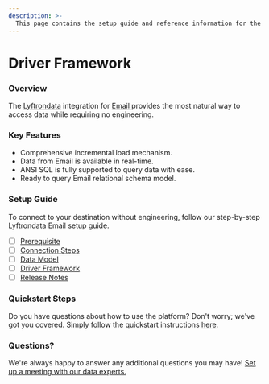 ```yaml
---
description: >-
  This page contains the setup guide and reference information for the Email source connector.
---
```


# Driver Framework

### Overview

The [Lyftrondata](https://www.lyftrondata.com/) integration for [Email](https://www.lyftrondata.com/integration/email/)[ ](https://www.lyftrondata.com/integration/email/)provides the most natural way to access data while requiring no engineering.

### Key Features

* Comprehensive incremental load mechanism.
* Data from Email is available in real-time.&#x20;
* ANSI SQL is fully supported to query data with ease.
* Ready to query Email relational schema model.

### Setup Guide

To connect to your destination without engineering, follow our step-by-step Lyftrondata Email setup guide.

* [ ] [Prerequisite](../../business-analytics/email/prerequisite.md)
* [ ] [Connection Steps](../../business-analytics/email/connection-steps.md)
* [ ] [Data Model](../../business-analytics/email/data-model/)
* [ ] [Driver Framework](../../business-analytics/email/driver-framework/)
* [ ] [Release Notes](../../business-analytics/email/release-notes.md)

### Quickstart Steps

Do you have questions about how to use the platform? Don't worry; we've got you covered. Simply follow the quickstart instructions [here](../../../quickstart-steps.md).

### Questions? <a href="#questions" id="questions"></a>

We're always happy to answer any additional questions you may have! [Set up a meeting with our data experts.](https://www.lyftrondata.com/book-a-meeting/)


